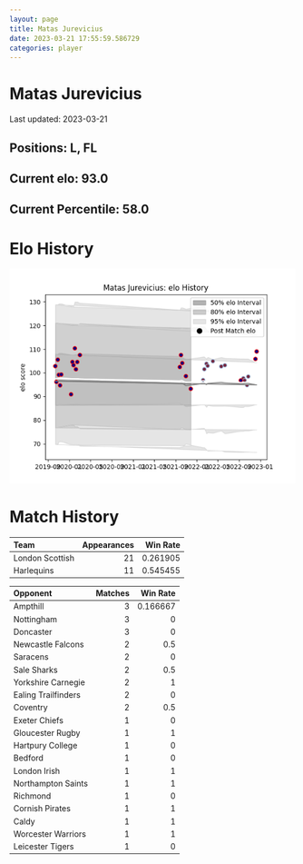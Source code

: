 ```yaml
---  
layout: page  
title: Matas Jurevicius  
date: 2023-03-21 17:55:59.586729  
categories: player  
---
```

# Matas Jurevicius


Last updated: 2023-03-21
## Positions: L, FL

## Current elo: 93.0

## Current Percentile: 58.0

# Elo History


![elo history](history_MatasJurevicius.png)
# Match History


| Team            |   Appearances |   Win Rate |
|:----------------|--------------:|-----------:|
| London Scottish |            21 |   0.261905 |
| Harlequins      |            11 |   0.545455 |

| Opponent            |   Matches |   Win Rate |
|:--------------------|----------:|-----------:|
| Ampthill            |         3 |   0.166667 |
| Nottingham          |         3 |   0        |
| Doncaster           |         3 |   0        |
| Newcastle Falcons   |         2 |   0.5      |
| Saracens            |         2 |   0        |
| Sale Sharks         |         2 |   0.5      |
| Yorkshire Carnegie  |         2 |   1        |
| Ealing Trailfinders |         2 |   0        |
| Coventry            |         2 |   0.5      |
| Exeter Chiefs       |         1 |   0        |
| Gloucester Rugby    |         1 |   1        |
| Hartpury College    |         1 |   0        |
| Bedford             |         1 |   0        |
| London Irish        |         1 |   1        |
| Northampton Saints  |         1 |   1        |
| Richmond            |         1 |   0        |
| Cornish Pirates     |         1 |   1        |
| Caldy               |         1 |   1        |
| Worcester Warriors  |         1 |   1        |
| Leicester Tigers    |         1 |   0        |